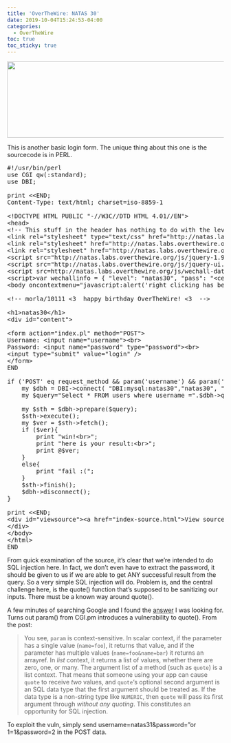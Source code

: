 ```yaml
---
title: 'OverTheWire: NATAS 30'
date: 2019-10-04T15:24:53-04:00
categories:
  - OverTheWire
toc: true
toc_sticky: true
---
```

<img class="alignnone size-large wp-image-381" src="http://dustinwatts.me/wp-content/uploads/2019/10/2019-10-04_15h26_33-1024x283.png" alt="" width="640" height="177" srcset="http://dustinwatts.me/wp-content/uploads/2019/10/2019-10-04_15h26_33-1024x283.png 1024w, http://dustinwatts.me/wp-content/uploads/2019/10/2019-10-04_15h26_33-300x83.png 300w, http://dustinwatts.me/wp-content/uploads/2019/10/2019-10-04_15h26_33-768x213.png 768w, http://dustinwatts.me/wp-content/uploads/2019/10/2019-10-04_15h26_33.png 1095w" sizes="(max-width: 640px) 100vw, 640px" />

This is another basic login form. The unique thing about this one is the sourcecode is in PERL.

<pre class="lang:perl decode:true ">#!/usr/bin/perl
use CGI qw(:standard);
use DBI;

print &lt;&lt;END;
Content-Type: text/html; charset=iso-8859-1

&lt;!DOCTYPE HTML PUBLIC "-//W3C//DTD HTML 4.01//EN"&gt;
&lt;head&gt;
&lt;!-- This stuff in the header has nothing to do with the level --&gt;
&lt;link rel="stylesheet" type="text/css" href="http://natas.labs.overthewire.org/css/level.css"&gt;
&lt;link rel="stylesheet" href="http://natas.labs.overthewire.org/css/jquery-ui.css" /&gt;
&lt;link rel="stylesheet" href="http://natas.labs.overthewire.org/css/wechall.css" /&gt;
&lt;script src="http://natas.labs.overthewire.org/js/jquery-1.9.1.js"&gt;&lt;/script&gt;
&lt;script src="http://natas.labs.overthewire.org/js/jquery-ui.js"&gt;&lt;/script&gt;
&lt;script src=http://natas.labs.overthewire.org/js/wechall-data.js&gt;&lt;/script&gt;&lt;script src="http://natas.labs.overthewire.org/js/wechall.js"&gt;&lt;/script&gt;
&lt;script&gt;var wechallinfo = { "level": "natas30", "pass": "&lt;censored&gt;" };&lt;/script&gt;&lt;/head&gt;
&lt;body oncontextmenu="javascript:alert('right clicking has been blocked!');return false;"&gt;

&lt;!-- morla/10111 &lt;3  happy birthday OverTheWire! &lt;3  --&gt;

&lt;h1&gt;natas30&lt;/h1&gt;
&lt;div id="content"&gt;

&lt;form action="index.pl" method="POST"&gt;
Username: &lt;input name="username"&gt;&lt;br&gt;
Password: &lt;input name="password" type="password"&gt;&lt;br&gt;
&lt;input type="submit" value="login" /&gt;
&lt;/form&gt;
END

if ('POST' eq request_method && param('username') && param('password')){
    my $dbh = DBI-&gt;connect( "DBI:mysql:natas30","natas30", "&lt;censored&gt;", {'RaiseError' =&gt; 1});
    my $query="Select * FROM users where username =".$dbh-&gt;quote(param('username')) . " and password =".$dbh-&gt;quote(param('password')); 

    my $sth = $dbh-&gt;prepare($query);
    $sth-&gt;execute();
    my $ver = $sth-&gt;fetch();
    if ($ver){
        print "win!&lt;br&gt;";
        print "here is your result:&lt;br&gt;";
        print @$ver;
    }
    else{
        print "fail :(";
    }
    $sth-&gt;finish();
    $dbh-&gt;disconnect();
}

print &lt;&lt;END;
&lt;div id="viewsource"&gt;&lt;a href="index-source.html"&gt;View sourcecode&lt;/a&gt;&lt;/div&gt;
&lt;/div&gt;
&lt;/body&gt;
&lt;/html&gt;
END
</pre>

From quick examination of the source, it&#8217;s clear that we&#8217;re intended to do SQL injection here. In fact, we don&#8217;t even have to extract the password, it should be given to us if we are able to get ANY successful result from the query. So a very simple SQL injection will do. Problem is, and the central challenge here, is the quote() function that&#8217;s supposed to be sanitizing our inputs. There must be a known way around quote().

A few minutes of searching Google and I found the [answer](https://stackoverflow.com/questions/40273267/is-perl-function-dbh-quote-still-secure) I was looking for. Turns out param() from CGI.pm introduces a vulnerability to quote(). From the post:

> You see, `param` is context-sensitive. In scalar context, if the parameter has a single value (`name=foo`), it returns that value, and if the parameter has multiple values (`name=foo&name=bar`) it returns an arrayref. In _list_ context, it returns a list of values, whether there are zero, one, or many. The argument list of a method (such as `quote`) is a list context. That means that someone using your app can cause `quote` to receive _two_ values, and `quote`&#8216;s optional second argument is an SQL data type that the first argument should be treated as. If the data type is a non-string type like `NUMERIC`, then `quote` will pass its first argument through _without any quoting_. This constitutes an opportunity for SQL injection.

To exploit the vuln, simply send <span class="lang:xhtml highlight:0 decode:true crayon-inline">username=natas31&password=&#8221;or 1=1&password=2</span> in the POST data.
